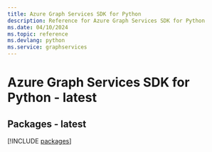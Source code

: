 ```yaml
---
title: Azure Graph Services SDK for Python
description: Reference for Azure Graph Services SDK for Python
ms.date: 04/10/2024
ms.topic: reference
ms.devlang: python
ms.service: graphservices
---
```

# Azure Graph Services SDK for Python - latest
## Packages - latest
[!INCLUDE [packages](graph-services-index.md)]